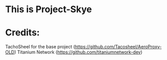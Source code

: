 # This is Project-Skye
# Credits:
TachoSheel for the base project (https://github.com/Tacosheel/AeroProxy-OLD)
Titanium Network (https://github.com/titaniumnetwork-dev)
